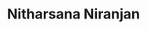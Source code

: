 ---
path: '/team/nitharsana-niranjan'
title: 'Nitharsana Niranjan'
image: '/team/nitharsana-niranjan.jpg'
jobtitle: 'Co-President'
email: 'nitharsana.niranjan@mail.utoronto.ca'
linkedinurl: 'https://www.linkedin.com/in/nitharsana-niranjan-162635152/'
subteam: 'Co-Presidents'
---